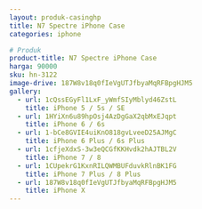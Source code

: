 ```yaml
---
layout: produk-casinghp
title: N7 Spectre iPhone Case
categories: iphone

# Produk
product-title: N7 Spectre iPhone Case
harga: 90000
sku: hn-3122
image-drive: 187W8v18q0fIeVgUTJfbyaMqRFBpgHJM5
gallery:
  - url: 1cQssEGyFl1LxF_yWmfSIyMblyd46ZstL
    title: iPhone 5 / 5s / SE
  - url: 1HYiXn6u89hpOsj4AzDgGaX2qbMxEJqpt
    title: iPhone 6 / 6s
  - url: 1-bCe8GVIE4uiKnO818gvLveeD25AJMgC
    title: iPhone 6 Plus / 6s Plus
  - url: 1cfjeXdxS-3w3eQCGfKKHvdk2hAJTBL2V
    title: iPhone 7 / 8
  - url: 1CUpekrG1KxnRILQWMBUFduvkRlnBK1FG
    title: iPhone 7 Plus / 8 Plus
  - url: 187W8v18q0fIeVgUTJfbyaMqRFBpgHJM5
    title: iPhone X
---
```

